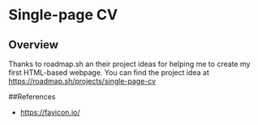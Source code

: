 # Single-page CV

## Overview
Thanks to roadmap.sh an their project ideas for helping me to create my first HTML-based webpage.
You can find the project idea at https://roadmap.sh/projects/single-page-cv

##References
- https://favicon.io/
